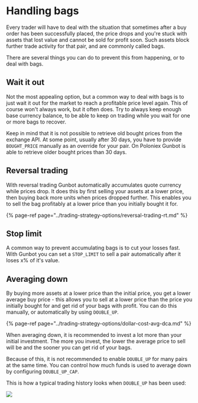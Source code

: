# Handling bags

Every trader will have to deal with the situation that sometimes after a buy order has been successfully placed, the price drops and you're stuck with assets that lost value and cannot be sold for profit soon. Such assets block further trade activity for that pair, and are commonly called bags.

There are several things you can do to prevent this from happening, or to deal with bags.

## Wait it out

Not the most appealing option, but a common way to deal with bags is to just wait it out for the market to reach a profitable price level again. This of course won't always work, but it often does. Try to always keep enough base currency balance, to be able to keep on trading while you wait for one or more bags to recover.

Keep in mind that it is not possible to retrieve old bought prices from the exchange API. At some point, usually after 30 days, you have to provide `BOUGHT_PRICE` manually as an override for your pair. On Poloniex Gunbot is able to retrieve older bought prices than 30 days.

## Reversal trading

With reversal trading Gunbot automatically accumulates quote currency while prices drop. It does this by first selling your assets at a lower price, then buying back more units when prices dropped further. This enables you to sell the bag profitably at a lower price than you initially bought it for.

{% page-ref page="../trading-strategy-options/reversal-trading-rt.md" %}

## Stop limit

A common way to prevent accumulating bags is to cut your losses fast. With Gunbot you can set a `STOP_LIMIT` to sell a pair automatically after it loses x% of it's value.

## Averaging down

By buying more assets at a lower price than the initial price, you get a lower average buy price - this allows you to sell at a lower price than the price you initially bought for and get rid of your bags with profit. You can do this manually, or automatically by using `DOUBLE_UP`.

{% page-ref page="../trading-strategy-options/dollar-cost-avg-dca.md" %}

When averaging down, it is recommended to invest a lot more than your initial investment. The more you invest, the lower the average price to sell will be and the sooner you can get rid of your bags.

Because of this, it is not recommended to enable `DOUBLE_UP` for many pairs at the same time. You can control how much funds is used to average down by configuring `DOUBLE_UP_CAP`.

This is how a typical trading history looks when `DOUBLE_UP` has been used:

![](https://user-images.githubusercontent.com/2372008/32096078-95baa8ee-bb05-11e7-8f07-266a7a3952b1.jpg)

